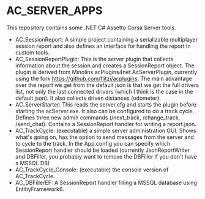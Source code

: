# AC_SERVER_APPS

This repository contains some .NET C# Assetto Corsa Server tools.

- AC_SessionReport: A simple project containing a serializable multiplayer session report and also defines an interface for handling the report in custom tools. 
- AC_SessionReportPlugin: This is the server plugin that collects information about the session and creates a SessionReport object. The plugin is derived from Minolins acPlugins4net.AcServerPlugin, currently using the fork https://github.com/flitzi/acplugins. The main advantage over the report we get from the default json is that we get the full drivers list, not only the last connected drivers (which I think is the case in the default json). It also collects driven distances (odometer).
- AC_ServerStarter: This reads the server.cfg and starts the plugin before starting the acServer.exe. It also can be configured to do a track cycle. Defines three new admin commands (/next_track, /change_track, /send_chat). Contains a SessionReport handler for writing a report.json.
- AC_TrackCycle: (executable) a simple server administration GUI. Shows what's going on, has the option to send messages from the server and to cycle to the track. In the App.config you can specify which SessionReport handler should be loaded (currently JsonReportWriter and DBFiller, you probably want to remove the DBFiller if you don't have a MSSQL DB)
- AC_TrackCycle_Console: (executable) the console version of AC_TrackCycle.
- AC_DBFillerEF: A SessionReport handler filling a MSSQL database using EntitiyFramework6.
